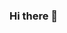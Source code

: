 ### Hi there 👋

<!--
**fredrikstar/fredrikstar** is a ✨ _special_ ✨ repository because its `README.md` (this file) appears on your GitHub profile.

Here are some ideas to get you started:

- 🔭 I’m currently working on python and kivy
- 🌱 I’m currently learning to build apps
- 👯 I’m open source programmer

- 💬 Ask me about python
- 📫 How to reach me: fredrik052@outlook.com


-->
